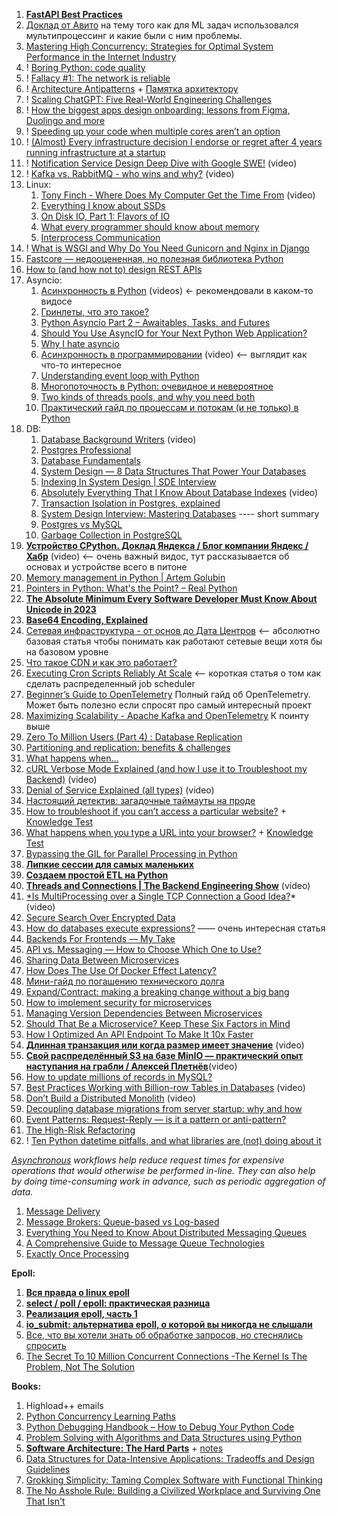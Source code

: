 
1. **[FastAPI Best Practices](https://github.com/zhanymkanov/fastapi-best-practices?tab=readme-ov-file#fastapi-best-practices)**
2. [Доклад от Авито](https://www.youtube.com/watch?v=sFb7T3T1GO8) на тему того как для ML задач использовался мультипроцессинг и какие были с ним проблемы.
3. [Mastering High Concurrency: Strategies for Optimal System Performance in the Internet Industry](https://jinlow.medium.com/mastering-high-concurrency-strategies-for-optimal-system-performance-in-the-internet-industry-d6af57b6e70e)
4. ! [Boring Python: code quality](https://www.b-list.org/weblog/2022/dec/19/boring-python-code-quality/)
5. ! [Fallacy #1: The network is reliable](https://particular.net/blog/the-network-is-reliable)
6. ! [Architecture Antipatterns](https://architecture-antipatterns.tech/) + [Памятка архитектору](https://habr.com/ru/articles/685986/)
7. ! [Scaling ChatGPT: Five Real-World Engineering Challenges](https://newsletter.pragmaticengineer.com/p/scaling-chatgpt?utm_source=substack&publication_id=458709&post_id=141865286&utm_medium=email&utm_content=share&utm_campaign=email-share&triggerShare=true&isFreemail=true&r=1vxw4z)
8. ! [How the biggest apps design onboarding: lessons from Figma, Duolingo and more](https://adplist.substack.com/p/how-the-biggest-apps-design-user)
9. ! [Speeding up your code when multiple cores aren’t an option](https://pythonspeed.com/articles/optimizing-dithering/)
10. ! [(Almost) Every infrastructure decision I endorse or regret after 4 years running infrastructure at a startup](https://cep.dev/posts/every-infrastructure-decision-i-endorse-or-regret-after-4-years-running-infrastructure-at-a-startup/)
11. ! [Notification Service Design Deep Dive with Google SWE!](https://www.youtube.com/watch?v=TpugGhXhdaU) (video)
12. ! [Kafka vs. RabbitMQ - who wins and why?](https://www.youtube.com/watch?v=_5mu7lZz5X4) (video)
13. Linux:
	1. [Tony Finch - Where Does My Computer Get the Time From](https://ripe86.ripe.net/archives/video/1126/) (video)
	2. [Everything I know about SSDs](https://kcall.co.uk/ssd/index.html)
	3. [On Disk IO, Part 1: Flavors of IO](https://medium.com/databasss/on-disk-io-part-1-flavours-of-io-8e1ace1de017)
	4. [What every programmer should know about memory](https://lwn.net/Articles/250967/)
	5. [Interprocess Communication](https://beej.us/guide/bgipc/html/?ref=architecturenotes.co)
14. ! [What is WSGI and Why Do You Need Gunicorn and Nginx in Django](https://apirobot.me/posts/what-is-wsgi-and-why-do-you-need-gunicorn-and-nginx-in-django)
15. [Fastcore — недооцененная, но полезная библиотека Python](https://habr.com/ru/companies/skillfactory/articles/524334/)
16. [How to (and how not to) design REST APIs](https://github.com/stickfigure/blog/wiki/How-to-(and-how-not-to)-design-REST-APIs)
17. Asyncio:
	1. [Асинхронность в Python](https://www.youtube.com/watch?v=ZGfv_yRLBiY) (videos) <- рекомендовали в каком-то видосе
	2. [Гринлеты, что это такое?](https://itbun.blogspot.com/2014/01/blog-post.html)
	3. [Python Asyncio Part 2 – Awaitables, Tasks, and Futures](https://bbc.github.io/cloudfit-public-docs/asyncio/asyncio-part-2.html)
	4. [Should You Use AsyncIO for Your Next Python Web Application?](https://www.laac.dev/blog/page/2/)
	5. [Why I hate asyncio](https://charlesleifer.com/blog/asyncio/)
	6. [Асинхронность в программировании](https://habr.com/ru/companies/jugru/articles/446562/) (video) <-- выглядит как что-то интересное
	7. [Understanding event loop with Python](https://medium.com/@pekelny/fake-event-loop-python3-7498761af5e0)
	8. [Многопоточность в Python: очевидное и невероятное](https://habr.com/ru/articles/764420/)
	9. [Two kinds of threads pools, and why you need both](https://pythonspeed.com/articles/two-thread-pools/)
	10. [Практический гайд по процессам и потокам (и не только) в Python](https://habr.com/ru/articles/773376/)
18. DB:
    1. [Database Background Writers](https://www.youtube.com/watch?v=HyVkULIb9-w) (video)
    2. [Postgres Professional](https://habr.com/ru/companies/postgrespro/articles/458186/)
    3. [Database Fundamentals](https://tontinton.com/posts/database-fundementals/?ref=architecturenotes.co)
    4. [System Design — 8 Data Structures That Power Your Databases](https://medium.com/@maheshsaini.sec/system-design-8-data-structures-that-power-your-databases-98ea40bf863)
    5. [Indexing In System Design | SDE Interview](https://ganeshprasad227.medium.com/indexing-in-system-design-sde-interview-3601398901b3)
    6. [Absolutely Everything That I Know About Database Indexes](https://www.youtube.com/watch?v=Qhc8gFF2qS8) (video)
    7. [Transaction Isolation in Postgres, explained](https://www.thenile.dev/blog/transaction-isolation-postgres)
    8. [System Design Interview: Mastering Databases](https://levelup.gitconnected.com/system-design-interview-mastering-databases-9fb40bb561cd) ---- short summary
    9. [Postgres vs MySQL](https://medium.com/@hnasr/postgres-vs-mysql-5fa3c588a94e)
    10. [Garbage Collection in PostgreSQL](https://akashcsharma.medium.com/garbage-collection-in-postgresql-d833b80b6ef5)
19. **[Устройство CPython. Доклад Яндекса / Блог компании Яндекс / Хабр](https://habr.com/ru/company/yandex/blog/511972/)** (video) <-- очень важный видос, тут рассказывается об основах и устройстве всего в питоне
20. [Memory management in Python | Artem Golubin](https://rushter.com/blog/python-memory-managment/)
21. [Pointers in Python: What's the Point? – Real Python](https://realpython.com/pointers-in-python/)
22. **[The Absolute Minimum Every Software Developer Must Know About Unicode in 2023](https://tonsky.me/blog/unicode/?ref=architecturenotes.co)**
23. **[Base64 Encoding, Explained](https://www.writesoftwarewell.com/base64-encoding-explained/?ref=architecturenotes.co)**
24. [Сетевая инфраструктура - от основ до Дата Центров](https://amarchenko.dev/translate/2023-10-02-network/) <-- абсолютно базовая статья чтобы понимать как работают сетевые вещи хотя бы на базовом уровне
25. [Что такое CDN и как это работает?](https://habr.com/ru/companies/selectel/articles/463915/)
26. [Executing Cron Scripts Reliably At Scale](https://slack.engineering/executing-cron-scripts-reliably-at-scale/?ref=architecturenotes.co) <-- короткая статья о том как сделать распределенный job scheduler
27. [Beginner’s Guide to OpenTelemetry](https://logz.io/learn/opentelemetry-guide/) Полный гайд об OpenTelemetry. Может быть полезно если спросят про самый интересный проект
28. [Maximizing Scalability - Apache Kafka and OpenTelemetry](https://signoz.io/blog/maximizing-scalability-apache-kafka-and-opentelemetry/) К поинту выше
29. [Zero To Million Users (Part 4) : Database Replication](https://levelup.gitconnected.com/zero-to-million-users-part-4-database-replication-186d19c04bb6)
30. [Partitioning and replication: benefits & challenges](https://dimosr.github.io/partitioning-and-replication/)
31. [What happens when...](https://github.com/alex/what-happens-when)
32. [cURL Verbose Mode Explained (and how I use it to Troubleshoot my Backend)](https://www.youtube.com/watch?v=PVm0YEEuS8s&list=PLQnljOFTspQUybacGRk1b_p13dgI-SmcZ&index=25) (video)
33. [Denial of Service Explained (all types)](https://www.youtube.com/watch?v=PwVzG-1LT9A&list=PLQnljOFTspQU0ICDe-cL1EwXC4GDSayKY&index=20) (video)
34. [Настоящий детектив: загадочные таймауты на проде](https://habr.com/ru/companies/vk/articles/684018/)
35. [How to troubleshoot if you can’t access a particular website?](https://medium.com/nerd-for-tech/how-to-troubleshoot-if-you-cant-access-a-particular-website-af681fac3215) + [Knowledge Test](https://medium.com/nerd-for-tech/knowledge-test-how-to-troubleshoot-if-you-cant-access-a-particular-website-52bc9307343d)
36. [What happens when you type a URL into your browser?](https://medium.com/nerd-for-tech/what-happens-when-you-type-a-url-into-your-browser-ca500d86975c) + [Knowledge Test](https://medium.com/nerd-for-tech/knowledge-test-what-happens-when-you-type-a-url-into-your-browser-8b47056c59c)
37. [Bypassing the GIL for Parallel Processing in Python](https://realpython.com/python-parallel-processing/)
38. **[Липкие сессии для самых маленьких](https://habr.com/ru/companies/domclick/articles/548610/)**
39. **[Создаем простой ETL на Python](https://habr.com/ru/articles/664020/)**
40. **[Threads and Connections | The Backend Engineering Show](https://www.youtube.com/watch?v=CZw57SIwgiE&list=PLQnljOFTspQU0ICDe-cL1EwXC4GDSayKY&index=25)** (video)
41. [*Is MultiProcessing over a Single TCP Connection a Good Idea?](https://www.youtube.com/watch?v=NqpM2GYbovo&list=PLQnljOFTspQUVDsQcPnmdbtLUhqODSV1F&index=2)* (video)
42. [Secure Search Over Encrypted Data](https://www.cossacklabs.com/blog/secure-search-over-encrypted-data-acra-se/)
43. [How do databases execute expressions?](https://notes.eatonphil.com/2023-09-21-how-do-databases-execute-expressions.html) —— очень интересная статья
44. [Backends For Frontends — My Take](https://faun.pub/backends-for-frontends-my-take-b97663ec1b68)
45. [API vs. Messaging — How to Choose Which One to Use?](https://betterprogramming.pub/api-vs-messaging-how-to-choose-which-one-to-use-d6634599d2bd)
46. [Sharing Data Between Microservices](https://medium.com/@denhox/sharing-data-between-microservices-fe7fb9471208)
47. [How Does The Use Of Docker Effect Latency?](http://highscalability.com/blog/2015/12/16/how-does-the-use-of-docker-effect-latency.html)
48. [Мини-гайд по погашению технического долга](https://habr.com/ru/articles/714568/)
49. [Expand/Contract: making a breaking change without a big bang](https://blog.thepete.net/blog/2023/12/05/expand/contract-making-a-breaking-change-without-a-big-bang/)
50. [How to implement security for microservices](https://medium.com/microservices-learning/how-to-implement-security-for-microservices-89b140d3e555)
51. [Managing Version Dependencies Between Microservices](https://medium.com/@denhox/managing-version-dependencies-between-microservices-648d1d8dd4ca)
52. [Should That Be a Microservice? Keep These Six Factors in Mind](https://tanzu.vmware.com/content/blog/should-that-be-a-microservice-keep-these-six-factors-in-mind)
53. [How I Optimized An API Endpoint To Make It 10x Faster](https://bootcamp.uxdesign.cc/how-i-optimized-an-api-endpoint-to-make-it-10x-faster-2f5fe9a84bd9)
54. **[Длинная транзакция или когда размер имеет значение](https://www.youtube.com/watch?v=3h48iowNbwo)** (video)
55. **[Свой распределённый S3 на базе MinIO — практический опыт наступания на грабли / Алексей Плетнёв](https://www.youtube.com/watch?v=XiJVC9nzAW4)**(video)
56. [How to update millions of records in MySQL?](https://www.startdataengineering.com/post/update-mysql-in-batch/)
57. [Best Practices Working with Billion-row Tables in Databases](https://www.youtube.com/watch?v=wj7KEMEkMUE&list=PLQnljOFTspQXjD0HOzN7P2tgzu7scWpl2&index=45) (video)
58. [Don’t Build a Distributed Monolith](https://www.youtube.com/watch?v=p2GlRToY5HI) (video)
59. [Decoupling database migrations from server startup: why and how](https://pythonspeed.com/articles/schema-migrations-server-startup/)
60. [Event Patterns: Request-Reply — is it a pattern or anti-pattern?](https://blog.devgenius.io/event-patterns-request-reply-is-it-a-pattern-or-anti-pattern-641a257192d4)
61. [The High-Risk Refactoring](https://webup.org/blog/the-high-risk-refactoring/?ref=architecturenotes.co)
62. ! [Ten Python datetime pitfalls, and what libraries are (not) doing about it](https://dev.arie.bovenberg.net/blog/python-datetime-pitfalls/)


*[Asynchronous](https://github.com/donnemartin/system-design-primer#asynchronism) workflows help reduce request times for expensive operations that would otherwise be performed in-line. They can also help by doing time-consuming work in advance, such as periodic aggregation of data.*

1. [Message Delivery](https://newsletter.francofernando.com/p/message-delivery?utm_source=substack&publication_id=1172544&post_id=138761278&utm_medium=email&utm_content=share&utm_campaign=email-share&triggerShare=true&isFreemail=true&r=1vxw4z)
2. [Message Brokers: Queue-based vs Log-based](https://towardsdev.com/message-brokers-queue-based-vs-log-based-66d1140f0f28)
3. [Everything You Need to Know About Distributed Messaging Queues](https://medium.com/geekculture/everything-you-need-to-know-about-distributed-messaging-queues-cb64b9d9005e)
4. [A Comprehensive Guide to Message Queue Technologies](https://jinlow.medium.com/a-comprehensive-guide-to-message-queue-technologies-861f1c560e55)
5. [Exactly Once Processing](https://medium.com/@sriramr083/exactly-once-processing-5e695de8b0d0)


**Epoll:**
1. **[Вся правда о linux epoll](https://habr.com/ru/articles/416669/)**
2. **[select / poll / epoll: практическая разница](https://habr.com/ru/companies/infopulse/articles/415259/)**
3. **[Реализация epoll, часть 1](https://habr.com/ru/companies/ruvds/articles/523946/)**
4. **[io_submit: альтернатива epoll, о которой вы никогда не слышали](https://habr.com/ru/companies/badoo/articles/439972/)**
5. [Все, что вы хотели знать об обработке запросов, но стеснялись спросить](https://habr.com/ru/articles/432630/)
6. [The Secret To 10 Million Concurrent Connections -The Kernel Is The Problem, Not The Solution](http://highscalability.com/blog/2013/5/13/the-secret-to-10-million-concurrent-connections-the-kernel-i.html)

**Books:**
1. Highload++ emails
2. [Python Concurrency Learning Paths](https://superfastpython.com/learning-paths/)
3. [Python Debugging Handbook – How to Debug Your Python Code](https://www.freecodecamp.org/news/python-debugging-handbook/)
4. [Problem Solving with Algorithms and Data Structures using Python](https://runestone.academy/ns/books/published/pythonds/index.html)
5. [**Software Architecture: The Hard Parts**](https://amzn.to/3vZD4JO) + [notes](https://medium.com/@techworldwithmilan/what-i-learned-from-the-software-architecture-the-hard-parts-0498c9eae88e)
6. [Data Structures for Data-Intensive Applications: Tradeoffs and Design Guidelines](https://twitter.com/eatonphil/status/1755755110649450903?t=WKbEZxafwPIXSKsj4ddW4A)
7. [Grokking Simplicity: Taming Complex Software with Functional Thinking](https://www.amazon.com/gp/aw/d/B09QLMPXHM/ref=tmm_aud_swatch_0?ie=UTF8&qid=&sr=)
8. [The No Asshole Rule: Building a Civilized Workplace and Surviving One That Isn't](https://www.amazon.com/Asshole-Rule-Civilized-Workplace-Surviving/dp/1600245854)